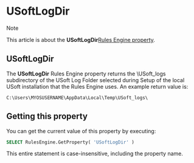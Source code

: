 # USoftLogDir



> [!NOTE]
> This article is about the **USoftLogDir**[Rules Engine property](/docs/Modeller%20and%20Rules%20Engine/Rules%20Engine%20properties).

## **USoftLogDir**

The **USoftLogDir** Rules Engine property returns the \\USoft_logs subdirectory of the USoft Log Folder selected during Setup of the local USoft installation that the Rules Engine uses. An example return value is:

```
C:\Users\MYOSUSERNAME\AppData\Local\Temp\USoft_logs\
```

## Getting this property

You can get the current value of this property by executing:

```sql
SELECT RulesEngine.GetProperty( 'USoftLogDir' )
```

This entire statement is case-insensitive, including the property name.